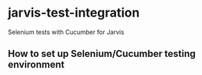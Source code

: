 # jarvis-test-integration
Selenium tests with Cucumber for Jarvis

## How to set up Selenium/Cucumber testing environment
